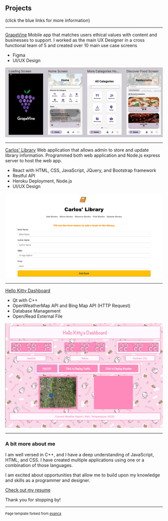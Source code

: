 ## Projects
(click the blue links for more information) 

---

[GrapeVine](/grapevine)
Mobile app that matches users ethical values with content and businesses to support. I worked as the main UX Designer in a cross functional team of 5 and created over 10 main use case screens
* Figma
* UI/UX Design
<img src="images/grapevine.png?raw=true"/>

---
[Carlos' Library](/carlos)
Web application that allows admin to store and update library information. Programmed both web application and Node.js express server to host the web app.   
* React with HTML, CSS, JavaScript, JQuery, and Bootstrap framework
* Restful API
* Heroku Deployment, Node.js
* UI/UX Design
<img src="images/carlosLibrary.png?raw=true"/>

---
[Hello Kitty Dashboard](/dashboard)
* Qt with C++
* OpenWeatherMap API and Bing Map API (HTTP Request)
* Database Management
* Open/Read External File
<img src="images/dashboard.png?raw=true"/>

---
### A bit more about me

I am well versed in C++, and I have a deep understanding of JavaScript, HTML, and CSS. I have created multiple 
applications using one or a combination of those languages. 

I am excited about opportunities that allow me to build upon my knowledge and skills as a programmer and designer. 

 <a href="https://www.figma.com/file/3uBzFPSDEXoZOD7q076Zwh/Feb-2021-Resume?node-id=0%3A1">Check out my resume</a> 

Thank you for stopping by!

---
<p style="font-size:11px">Page template forked from <a href="https://github.com/evanca/quick-portfolio">evanca</a></p>
<!-- Remove above link if you don't want to attibute -->
